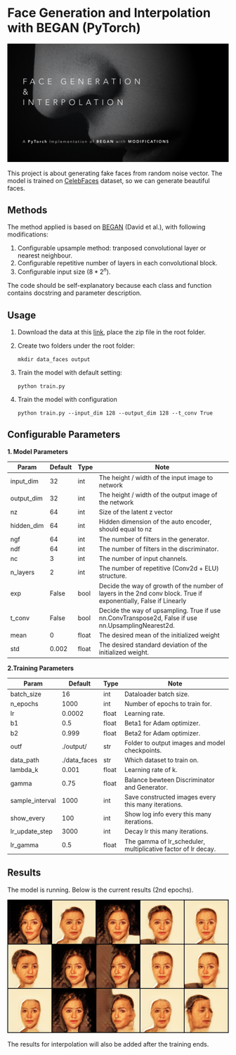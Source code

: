 # Face Generation and Interpolation with BEGAN (PyTorch)

<img src="./assets/cover.png">

This project is about generating fake faces from random noise vector. The model is trained on [CelebFaces](http://mmlab.ie.cuhk.edu.hk/projects/CelebA.html) dataset, so we can generate beautiful faces.



## Methods

The method applied is based on [BEGAN](https://arxiv.org/abs/1703.10717) (David et al.), with following modifications:

1. Configurable upsample method: tranposed convolutional layer or nearest neighbour.
2. Configurable repetitive number of layers in each convolutional block.
3. Configurable input size ($8*2^n$).

The code should be self-explanatory because each class and function contains docstring and parameter description.



## Usage

1. Download the data at this [link](https://drive.google.com/file/d/1EtIVXDLFNI1szq6mAso0746tm4sFxGBR/view?usp=sharing), place the zip file in the root folder.

2. Create two folders under the root folder:

   ```
   mkdir data_faces output
   ```

3. Train the model with default setting:

   ```
   python train.py
   ```

4. Train the model with configuration

   ```
   python train.py --input_dim 128 --output_dim 128 --t_conv True
   ```

   

## Configurable Parameters

**1. Model Parameters**

| Param      | Default | Type  | Note                                                         |
| ---------- | ------- | ----- | ------------------------------------------------------------ |
| input_dim  | 32      | int   | The height / width of the input image to network             |
| output_dim | 32      | int   | The height / width of the output image of the network        |
| nz         | 64      | int   | Size of the latent z vector                                  |
| hidden_dim | 64      | int   | Hidden dimension of the auto encoder, should equal to nz     |
| ngf        | 64      | int   | The number of filters in the generator.                      |
| ndf        | 64      | int   | The number of filters in the discriminator.                  |
| nc         | 3       | int   | The number of input channels.                                |
| n_layers   | 2       | int   | The number of repetitive (Conv2d + ELU) structure.           |
| exp        | False   | bool  | Decide the way of growth of the number of layers in the 2nd conv block. True if exponentially, False if Linearly |
| t_conv     | False   | bool  | Decide the way of upsampling. True if use nn.ConvTranspose2d, False if use nn.UpsamplingNearest2d. |
| mean       | 0       | float | The desired mean of the initialized weight                   |
| std        | 0.002   | float | The desired standard deviation of the initialized weight.    |

**2.Training Parameters**

| Param           | Default      | Type  | Note                                                         |
| --------------- | ------------ | ----- | ------------------------------------------------------------ |
| batch_size      | 16           | int   | Dataloader batch size.                                       |
| n_epochs        | 1000         | int   | Number of epochs to train for.                               |
| lr              | 0.0002       | float | Learning rate.                                               |
| b1              | 0.5          | float | Beta1 for Adam optimizer.                                    |
| b2              | 0.999        | float | Beta2 for Adam optimizer.                                    |
| outf            | ./output/    | str   | Folder to output images and model checkpoints.               |
| data_path       | ./data_faces | str   | Which dataset to train on.                                   |
| lambda_k        | 0.001        | float | Learning rate of k.                                          |
| gamma           | 0.75         | float | Balance bewteen Discriminator and Generator.                 |
| sample_interval | 1000         | int   | Save constructed images every this many iterations.          |
| show_every      | 100          | int   | Show log info every this many iterations.                    |
| lr_update_step  | 3000         | int   | Decay lr this many iterations.                               |
| lr_gamma        | 0.5          | float | The gamma of lr_scheduler, multiplicative factor of lr decay. |



## Results

The model is running. Below is the current results (2nd epochs).

<img src="./assets/36000.png">

The results for interpolation will also be added after the training ends.
